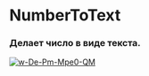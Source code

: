 # NumberToText
<h3>Делает число в виде текста.</h3>

<a href="https://ibb.co/LPWRRsB"><img src="https://hostingkartinok.com/show-image.php?id=7ec92a705603effe0d072e1fffa9246a" alt="w-De-Pm-Mpe0-QM" border="0"></a>
